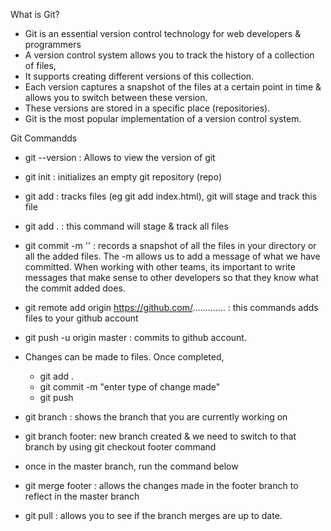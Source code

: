 What is Git?
- Git is an essential version control technology for web developers & programmers
- A version control system allows you to track the history of a collection of files,
- It supports creating different versions of this collection.
- Each version captures a snapshot of the files at a certain point in time & allows you to switch between these version.
- These versions are stored in a specific place (repositories).
- Git is the most popular implementation of a version control system.


Git Commandds
- git --version : Allows to view the version of git
- git init : initializes an empty git repository (repo)
- git add : tracks files (eg git add index.html), git will stage and track this file
- git add . : this command will stage & track all files
- git commit -m '' : records a snapshot of all the files in your directory or all the added files. The -m allows us to add a message of what we have committed. When working with other teams, its important to write messages that make sense to other developers so that they know what the commit added does.
- git remote add origin https://github.com/............. : this commands adds files to your github account
- git push -u origin master : commits to github account.

- Changes can be made to files. Once completed,
  - git add .
  - git commit -m "enter type of change made"
  - git push

- git branch : shows the branch that you are currently working on
- git branch footer: new branch created & we need to switch to that branch
by using git checkout footer command
- once in the master branch, run the command below
- git merge footer : allows the changes made in the footer branch to reflect in the master branch
- git pull : allows you to see if the branch merges are up to date.
  
